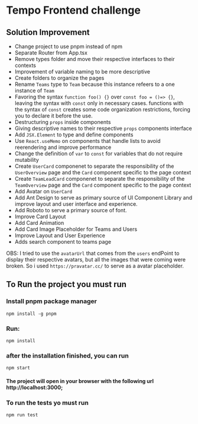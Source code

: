 # Tempo Frontend challenge

## Solution Improvement

- Change project to use pnpm instead of npm
- Separate Router from App.tsx
- Remove types folder and move their respective interfaces to their contexts
- Improvement of variable naming to be more descriptive
- Create folders to organize the pages
- Rename `Teams` type to `Team` because this instance refeers to a one instance of `Team`
- Favoring the syntax `function foo() {}` over `const foo = ()=> {}`,
  leaving the syntax with `const` only in necessary cases. functions with the syntax
  of `const` creates some code organization restrictions, forcing you to declare it before the
  use.
- Destructuring `props` inside components
- Giving descriptive names to their respective `props` components interface
- Add `JSX.Element` to type and define components
- Use `React.useMemo` on components that handle lists to avoid reerendering and improve performance
- Change the definition of `var` to `const` for variables that do not require mutability
- Create `UserCard` componenet to separate the responsibility of the `UserOverview` page and the `Card` component specific to the page context
- Create `TeamLeadCard` componenet to separate the responsibility of the `TeamOverview` page and the `Card` component specific to the page context
- Add Avatar on `UserCard`
- Add Ant Design to serve as primary source of UI Component Library and improve layout and user interface and experience.
- Add Roboto to serve a primary source of font.
- Improve Card Layout
- Add Card Animation
- Add Card Image Placeholder for Teams and Users
- Improve Layout and User Experience
- Adds search component to teams page

OBS: I tried to use the `avatarUrl` that comes from the `users` endPoint to display their respective avatars, but all the images that were coming were broken.
So i used `https://pravatar.cc/` to serve as a avatar placeholder.

## To Run the project you must run

### Install pnpm package manager

```terminal
npm install -g pnpm
```

### Run:

```terminal
npm install
```

### after the installation finished, you can run

```terminal
npm start
```

#### The project will open in your browser with the following url http://localhost:3000;

### To run the tests yo must run

```terminal
npm run test
```
